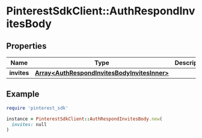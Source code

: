 # PinterestSdkClient::AuthRespondInvitesBody

## Properties

| Name | Type | Description | Notes |
| ---- | ---- | ----------- | ----- |
| **invites** | [**Array&lt;AuthRespondInvitesBodyInvitesInner&gt;**](AuthRespondInvitesBodyInvitesInner.md) |  |  |

## Example

```ruby
require 'pinterest_sdk'

instance = PinterestSdkClient::AuthRespondInvitesBody.new(
  invites: null
)
```

